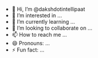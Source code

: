 - 👋 Hi, I’m @dakshdotintellipaat
- 👀 I’m interested in ...
- 🌱 I’m currently learning ...
- 💞️ I’m looking to collaborate on ...
- 📫 How to reach me ...
- 😄 Pronouns: ...
- ⚡ Fun fact: ...

<!---
dakshdotintellipaat/dakshdotintellipaat is a ✨ special ✨ repository because its `README.md` (this file) appears on your GitHub profile.
You can click the Preview link to take a look at your changes.
--->
